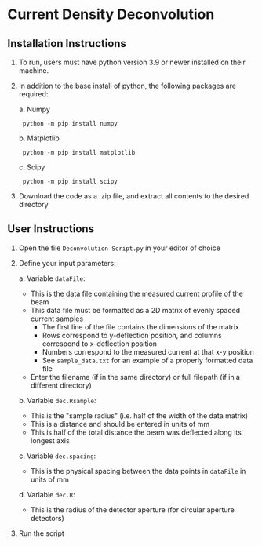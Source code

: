 # Current Density Deconvolution

Installation Instructions
--------------------
1. To run, users must have python version 3.9 or newer installed on their machine.

2. In addition to the base install of python, the following packages are required:

	a. Numpy
	
		python -m pip install numpy

	b. Matplotlib
	
		python -m pip install matplotlib

	c. Scipy
	
		python -m pip install scipy
	
3. Download the code as a .zip file, and extract all contents to the desired directory


User Instructions
--------------------
1. Open the file `Deconvolution Script.py` in your editor of choice

2. Define your input parameters:

      a. Variable `dataFile`: 
      * This is the data file containing the measured current profile of the beam
      * This data file must be formatted as a 2D matrix of evenly spaced current samples
          * The first line of the file contains the dimensions of the matrix
          * Rows correspond to y-deflection position, and columns correspond to x-deflection position
          * Numbers correspond to the measured current at that x-y position
          * See `sample_data.txt` for an example of a properly formatted data file
      * Enter the filename (if in the same directory) or full filepath (if in a different directory)
      
      b. Variable `dec.Rsample`:
      * This is the "sample radius" (i.e. half of the width of the data matrix)
      * This is a distance and should be entered in units of mm
      * This is half of the total distance the beam was deflected along its longest axis
      
      c. Variable `dec.spacing`:
      * This is the physical spacing between the data points in `dataFile` in units of mm
      
      d. Variable `dec.R`:
      * This is the radius of the detector aperture (for circular aperture detectors)
      
3. Run the script
